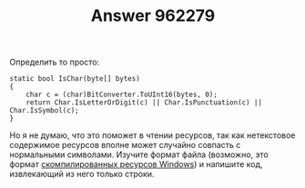 ﻿---
title: "Answer 962279"
se.owner.user_id: 240512
se.owner.display_name: "MSDN.WhiteKnight"
se.owner.link: "https://ru.stackoverflow.com/users/240512/msdn-whiteknight"
se.answer_id: 962279
se.question_id: 962252
se.post_type: answer
se.score: 1
se.is_accepted: False
---
<p>Определить то просто:</p>

<pre><code>static bool IsChar(byte[] bytes)
{
    char c = (char)BitConverter.ToUInt16(bytes, 0);
    return Char.IsLetterOrDigit(c) || Char.IsPunctuation(c) || Char.IsSymbol(c);
}
</code></pre>

<p>Но я не думаю, что это поможет в чтении ресурсов, так как нетекстовое содержимое ресурсов вполне может случайно совпасть с нормальными символами. Изучите формат файла (возможно, это формат <a href="https://docs.microsoft.com/en-us/windows/desktop/menurc/resource-file-formats" rel="nofollow noreferrer">скомпилированных ресурсов Windows</a>) и напишите код, извлекающий из него только строки. </p>

